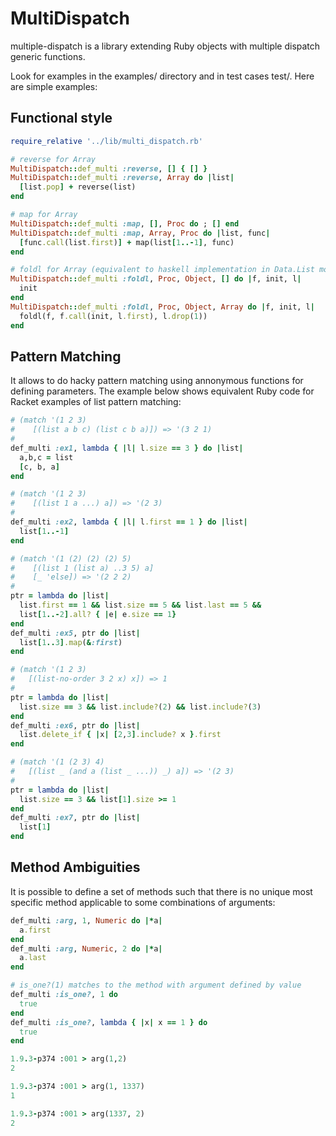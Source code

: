 MultiDispatch
====================

multiple-dispatch is a library extending Ruby objects with multiple dispatch generic functions.

Look for examples in the examples/ directory and in test cases test/. Here are simple examples:

Functional style
----------------

```ruby
require_relative '../lib/multi_dispatch.rb'

# reverse for Array
MultiDispatch::def_multi :reverse, [] { [] }
MultiDispatch::def_multi :reverse, Array do |list| 
  [list.pop] + reverse(list) 
end

# map for Array
MultiDispatch::def_multi :map, [], Proc do ; [] end
MultiDispatch::def_multi :map, Array, Proc do |list, func|
  [func.call(list.first)] + map(list[1..-1], func)
end

# foldl for Array (equivalent to haskell implementation in Data.List module)
MultiDispatch::def_multi :foldl, Proc, Object, [] do |f, init, l|
  init
end
MultiDispatch::def_multi :foldl, Proc, Object, Array do |f, init, l|
  foldl(f, f.call(init, l.first), l.drop(1)) 
end
```


Pattern Matching
----------------

It allows to do hacky pattern matching using annonymous functions for defining parameters. The example below shows equivalent Ruby code for Racket examples of list pattern matching:


```ruby
# (match '(1 2 3)
#    [(list a b c) (list c b a)]) => '(3 2 1)
#
def_multi :ex1, lambda { |l| l.size == 3 } do |list|
  a,b,c = list
  [c, b, a]
end

# (match '(1 2 3)
#    [(list 1 a ...) a]) => '(2 3)
#
def_multi :ex2, lambda { |l| l.first == 1 } do |list|
  list[1..-1]
end

# (match '(1 (2) (2) (2) 5)
#    [(list 1 (list a) ..3 5) a]
#    [_ 'else]) => '(2 2 2)
#
ptr = lambda do |list|
  list.first == 1 && list.size == 5 && list.last == 5 &&
  list[1..-2].all? { |e| e.size == 1}
end
def_multi :ex5, ptr do |list|
  list[1..3].map(&:first)
end

# (match '(1 2 3)
#   [(list-no-order 3 2 x) x]) => 1
#
ptr = lambda do |list|
  list.size == 3 && list.include?(2) && list.include?(3)
end
def_multi :ex6, ptr do |list|
  list.delete_if { |x| [2,3].include? x }.first
end

# (match '(1 (2 3) 4)
#   [(list _ (and a (list _ ...)) _) a]) => '(2 3)
#
ptr = lambda do |list|
  list.size == 3 && list[1].size >= 1
end
def_multi :ex7, ptr do |list|
  list[1]
end
```

Method Ambiguities
------------------

It is possible to define a set of methods such that there is no unique most specific method applicable to some combinations of arguments:

```ruby
def_multi :arg, 1, Numeric do |*a|
  a.first 
end
def_multi :arg, Numeric, 2 do |*a|
  a.last
end

# is_one?(1) matches to the method with argument defined by value
def_multi :is_one?, 1 do 
  true
end
def_multi :is_one?, lambda { |x| x == 1 } do
  true
end

1.9.3-p374 :001 > arg(1,2)
2

1.9.3-p374 :001 > arg(1, 1337)
1

1.9.3-p374 :001 > arg(1337, 2)
2

```



